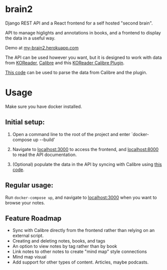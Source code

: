 # brain2

Django REST API and a React frontend for a self hosted "second brain".

API to manage higlights and annotations in books, and a frontend to display the data in a useful way.

Demo at [my-brain2.herokuapp.com](my-brain2.herokuapp.com)

The API can be used however you want, but it is designed to work with data from [KOReader](https://github.com/koreader/koreader), [Calibre](https://github.com/kovidgoyal/calibre) and this [KOReader Calibre Plugin](https://git.sr.ht/~harmtemolder/koreader-calibre-plugin).

[This code](https://github.com/AmmarNanjiani/KOReader-Calbre-Sidecar-Parser) can be used to parse the data from Calibre and the plugin.


# Usage
Make sure you have docker installed.

## Initial setup:
1) Open a command line to the root of the project and enter `docker-compose up --build'

2) Navigate to [localhost:3000](localhost:3000) to access the frontend, and [localhost:8000](localhost:3000) to read the API documentation.

3) (Optional) populate the data in the API by syncing with Calibre using [this code](https://github.com/AmmarNanjiani/KOReader-Calbre-Sidecar-Parser).

## Regular usage:

Run `docker-compose up`, and navigate to [localhost:3000](localhost:3000) when you want to browse your notes.

## Feature Roadmap
- Sync with Calibre directly from the frontend rather than relying on an external script.
- Creating and deleting notes, books, and tags
- An option to view notes by tag rather than by book
- Link notes to other notes to create "mind map" style connections
- Mind map visual
- Add support for other types of content. Articles, maybe podcasts.
